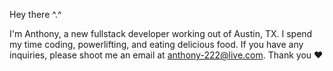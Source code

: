 Hey there ^.^

I'm Anthony, a new fullstack developer working out of Austin, TX. I spend my time coding, powerlifting, and eating delicious food. If you have any inquiries, please shoot me an email at anthony-222@live.com. Thank you :heart:
